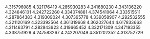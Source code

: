4.315796085
4.321176419
4.285930283
4.241680230
4.343136220
4.324846101
4.242722260
4.334074881
4.374541064
4.333515511
4.287864383
4.319309024
4.307395778
4.339058907
4.292532555
4.321120169
4.323392564
4.361319668
4.362027644
4.617833663
4.311463791
4.282943923
4.319665452
4.332171309
4.347193355
4.338751929
4.247583267
4.242207049
4.351202352
4.313752729
